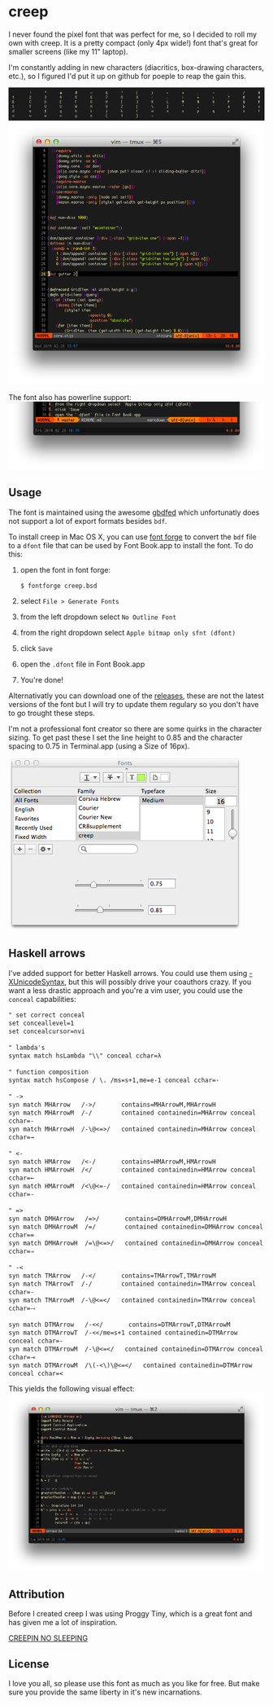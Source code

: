 creep
=====

I never found the pixel font that was perfect for me, so I decided to roll
my own with creep.  It is a pretty compact (only 4px wide!) font that's great
for smaller screens (like my 11" laptop).

I'm constantly adding in new characters (diacritics, box-drawing characters, etc.),
so I figured I'd put it up on github for poeple to reap the gain this.

![screenshot1](screens/screen.png  "screenshot of the ASCII characters")
![screenshot2](screens/screen2.png "in the wild example")

The font also has powerline support:
![powerline](screens/powerline.png "powerline screenshot")


## Usage
The font is maintained using the awesome [gbdfed](http://sofia.nmsu.edu/~mleisher/Software/gbdfed/) 
which unfortunatly does not support a lot of export formats besides `bdf`.

To install creep in Mac OS X, you can use [font forge](http://fontforge.org/) to convert the `bdf`
file to a `dfont` file that can be used by Font Book.app to install the font.  To do this:

1. open the font in font forge:

   ```shell
   $ fontforge creep.bsd
   ```
2. select `File > Generate Fonts`
3. from the left dropdown select `No Outline Font`
4. from the right dropdown select `Apple bitmap only sfnt (dfont)`
5. click `Save`
6. open the `.dfont` file in Font Book.app
7. You're done!

Alternativatly you can download one of the [releases](https://github.com/romeovs/creep/releases),
these are not the latest versions of the font but I will try to update them regulary so you don't
have to go trought these steps.

I'm not a professional font creator so there are some quirks in the character
sizing.  To get past these I set the line height to 0.85 and the character spacing
to 0.75 in Terminal.app (using a Size of 16px).

![terminal](screens/info.png "Terminal.app settings")

## Haskell arrows
I've added support for better Haskell arrows.  You could use them using
[-XUnicodeSyntax](http://www.haskell.org/ghc/docs/7.4.1/html/users_guide/syntax-extns.html#unicode-syntax),
but this will possibly drive your coauthors crazy.  If you want a less drastic
approach and you're a vim user, you could use the `conceal` capabilities:

```VimL
" set correct conceal
set conceallevel=1
set concealcursor=nvi

" lambda's
syntax match hsLambda "\\" conceal cchar=λ

" function composition
syntax match hsCompose / \. /ms=s+1,me=e-1 conceal cchar=·

" ->
syn match MHArrow   /->/       contains=MHArrowM,MHArrowH
syn match MHArrowM  /-/        contained containedin=MHArrow conceal cchar=-
syn match MHArrowH  /-\@<=>/   contained containedin=MHArrow conceal cchar=→

" <-
syn match HMArrow   /<-/       contains=HMArrowM,HMArrowH
syn match HMArrowH  /</        contained containedin=HMArrow conceal cchar=←
syn match HMArrowM  /<\@<=-/   contained containedin=HMArrow conceal cchar=-

" =>
syn match DMHArrow   /=>/       contains=DMHArrowM,DMHArrowH
syn match DMHArrowM  /=/        contained containedin=DMHArrow conceal cchar==
syn match DMHArrowH  /=\@<=>/   contained containedin=DMHArrow conceal cchar=⇒

" -<
syn match TMArrow   /-</       contains=TMArrowT,TMArrowM
syn match TMArrowT  /-/        contained containedin=TMArrow conceal cchar=-
syn match TMArrowM  /-\@<=</   contained containedin=TMArrow conceal cchar=⤙

syn match DTMArrow   /-<</       contains=DTMArrowT,DTMArrowM
syn match DTMArrowT  /-<</me=s+1 contained containedin=DTMArrow conceal cchar=-
syn match DTMArrowM  /-\@<=</   contained containedin=DTMArrow conceal cchar=⤛
syn match DTMArrowM  /\(-<\)\@<=</   contained containedin=DTMArrow conceal cchar=<
```

This yields the following visual effect:
![haskell](screens/haskell.png "haskell screenshot")


## Attribution
Before I created creep I was using Proggy Tiny, which is a great font
and has given me a lot of inspiration.

[CREEPIN NO SLEEPING](https://soundcloud.com/youngmustard/creepin-no-sleepin)

## License
I love you all, so please use this font as much as you like for free.  But make sure you provide the
same liberty in it's new incarnations.

